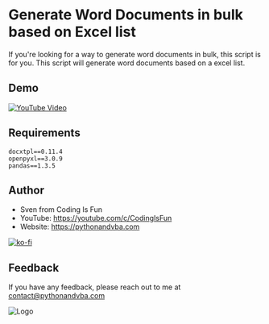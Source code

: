 # Generate Word Documents in bulk based on Excel list

If you're looking for a way to generate word documents in bulk, this script is for you. This script will generate word documents based on a excel list.

## Demo
[![YouTube Video](https://img.youtube.com/vi/svcv8uub0D0/0.jpg)](https://youtu.be/svcv8uub0D0)


## Requirements
```
docxtpl==0.11.4
openpyxl==3.0.9
pandas==1.3.5
```

## Author

- Sven from Coding Is Fun
- YouTube: https://youtube.com/c/CodingIsFun
- Website: https://pythonandvba.com

[![ko-fi](https://ko-fi.com/img/githubbutton_sm.svg)](https://ko-fi.com/X7X47Q0EG)

## Feedback

If you have any feedback, please reach out to me at contact@pythonandvba.com


![Logo](https://content.screencast.com/users/jubbel3/folders/Snagit/media/c42ea34b-4057-4754-96b0-e8e05c866afb/08.18.2021-19.56.png)

